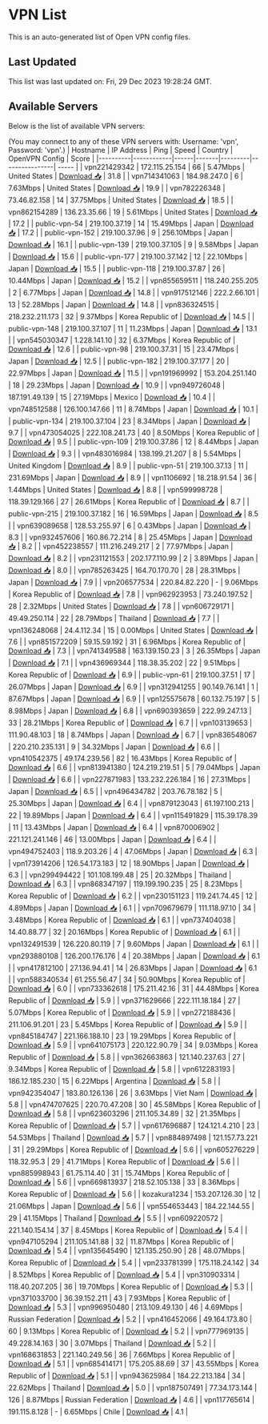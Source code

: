 # VPN List

This is an auto-generated list of Open VPN config files.

## Last Updated

This list was last updated on: Fri, 29 Dec 2023 19:28:24 GMT.

## Available Servers

Below is the list of available VPN servers:

(You may connect to any of these VPN servers with: Username: 'vpn', Password: 'vpn'.)
| Hostname | IP Address | Ping | Speed | Country | OpenVPN Config | Score |
|----------|------------|------|-------|---------|----------------| ----- |
| vpn221429342 | 172.115.25.154 | 66 | 5.47Mbps | United States | [Download 📥](./configs/server_0_US.ovpn) | 31.8 |
| vpn714341063 | 184.98.247.0 | 6 | 7.63Mbps | United States | [Download 📥](./configs/server_1_US.ovpn) | 19.9 |
| vpn782226348 | 73.46.82.158 | 14 | 37.75Mbps | United States | [Download 📥](./configs/server_2_US.ovpn) | 18.5 |
| vpn862154289 | 136.23.35.66 | 19 | 5.61Mbps | United States | [Download 📥](./configs/server_3_US.ovpn) | 17.2 |
| public-vpn-54 | 219.100.37.19 | 14 | 15.49Mbps | Japan | [Download 📥](./configs/server_4_JP.ovpn) | 17.2 |
| public-vpn-152 | 219.100.37.96 | 9 | 256.10Mbps | Japan | [Download 📥](./configs/server_5_JP.ovpn) | 16.1 |
| public-vpn-139 | 219.100.37.105 | 9 | 9.58Mbps | Japan | [Download 📥](./configs/server_6_JP.ovpn) | 15.6 |
| public-vpn-177 | 219.100.37.142 | 12 | 22.10Mbps | Japan | [Download 📥](./configs/server_7_JP.ovpn) | 15.5 |
| public-vpn-118 | 219.100.37.87 | 26 | 10.44Mbps | Japan | [Download 📥](./configs/server_8_JP.ovpn) | 15.2 |
| vpn855659511 | 118.240.255.205 | 2 | 6.77Mbps | Japan | [Download 📥](./configs/server_9_JP.ovpn) | 14.8 |
| vpn917512146 | 222.2.66.101 | 13 | 52.28Mbps | Japan | [Download 📥](./configs/server_10_JP.ovpn) | 14.8 |
| vpn836324515 | 218.232.211.173 | 32 | 9.37Mbps | Korea Republic of | [Download 📥](./configs/server_11_KR.ovpn) | 14.5 |
| public-vpn-148 | 219.100.37.107 | 11 | 11.23Mbps | Japan | [Download 📥](./configs/server_12_JP.ovpn) | 13.1 |
| vpn545030347 | 1.228.141.10 | 32 | 6.37Mbps | Korea Republic of | [Download 📥](./configs/server_13_KR.ovpn) | 12.6 |
| public-vpn-98 | 219.100.37.31 | 15 | 23.47Mbps | Japan | [Download 📥](./configs/server_14_JP.ovpn) | 12.5 |
| public-vpn-182 | 219.100.37.177 | 20 | 22.97Mbps | Japan | [Download 📥](./configs/server_15_JP.ovpn) | 11.5 |
| vpn191969992 | 153.204.251.140 | 18 | 29.23Mbps | Japan | [Download 📥](./configs/server_16_JP.ovpn) | 10.9 |
| vpn949726048 | 187.191.49.139 | 15 | 27.19Mbps | Mexico | [Download 📥](./configs/server_17_MX.ovpn) | 10.4 |
| vpn748512588 | 126.100.147.66 | 11 | 8.74Mbps | Japan | [Download 📥](./configs/server_18_JP.ovpn) | 10.1 |
| public-vpn-134 | 219.100.37.104 | 23 | 8.34Mbps | Japan | [Download 📥](./configs/server_19_JP.ovpn) | 9.7 |
| vpn473054025 | 222.108.241.73 | 40 | 8.50Mbps | Korea Republic of | [Download 📥](./configs/server_20_KR.ovpn) | 9.5 |
| public-vpn-109 | 219.100.37.86 | 12 | 8.44Mbps | Japan | [Download 📥](./configs/server_21_JP.ovpn) | 9.3 |
| vpn483016984 | 138.199.21.207 | 8 | 5.54Mbps | United Kingdom | [Download 📥](./configs/server_22_GB.ovpn) | 8.9 |
| public-vpn-51 | 219.100.37.13 | 11 | 231.69Mbps | Japan | [Download 📥](./configs/server_23_JP.ovpn) | 8.9 |
| vpn1106692 | 18.218.91.54 | 36 | 1.44Mbps | United States | [Download 📥](./configs/server_24_US.ovpn) | 8.8 |
| vpn599998728 | 118.39.129.166 | 27 | 26.61Mbps | Korea Republic of | [Download 📥](./configs/server_25_KR.ovpn) | 8.7 |
| public-vpn-215 | 219.100.37.182 | 16 | 16.59Mbps | Japan | [Download 📥](./configs/server_26_JP.ovpn) | 8.5 |
| vpn639089658 | 128.53.255.97 | 6 | 0.43Mbps | Japan | [Download 📥](./configs/server_27_JP.ovpn) | 8.3 |
| vpn932457606 | 160.86.72.214 | 8 | 25.45Mbps | Japan | [Download 📥](./configs/server_28_JP.ovpn) | 8.2 |
| vpn452238557 | 111.216.249.217 | 2 | 77.97Mbps | Japan | [Download 📥](./configs/server_29_JP.ovpn) | 8.2 |
| vpn231121553 | 202.177.110.99 | 2 | 3.89Mbps | Japan | [Download 📥](./configs/server_30_JP.ovpn) | 8.0 |
| vpn785263425 | 164.70.170.70 | 28 | 28.31Mbps | Japan | [Download 📥](./configs/server_31_JP.ovpn) | 7.9 |
| vpn206577534 | 220.84.82.220 | - | 9.06Mbps | Korea Republic of | [Download 📥](./configs/server_32_KR.ovpn) | 7.8 |
| vpn962923953 | 73.240.197.52 | 28 | 2.32Mbps | United States | [Download 📥](./configs/server_33_US.ovpn) | 7.8 |
| vpn606729171 | 49.49.250.114 | 22 | 28.79Mbps | Thailand | [Download 📥](./configs/server_34_TH.ovpn) | 7.7 |
| vpn136248068 | 24.4.112.34 | 15 | 0.00Mbps | United States | [Download 📥](./configs/server_35_US.ovpn) | 7.6 |
| vpn851572209 | 59.15.59.192 | 31 | 6.96Mbps | Korea Republic of | [Download 📥](./configs/server_36_KR.ovpn) | 7.3 |
| vpn741349588 | 163.139.150.23 | 3 | 26.35Mbps | Japan | [Download 📥](./configs/server_37_JP.ovpn) | 7.1 |
| vpn436969344 | 118.38.35.202 | 22 | 9.51Mbps | Korea Republic of | [Download 📥](./configs/server_38_KR.ovpn) | 6.9 |
| public-vpn-61 | 219.100.37.51 | 17 | 26.07Mbps | Japan | [Download 📥](./configs/server_39_JP.ovpn) | 6.9 |
| vpn312941255 | 90.149.76.141 | 1 | 87.67Mbps | Japan | [Download 📥](./configs/server_40_JP.ovpn) | 6.9 |
| vpn125575678 | 60.132.75.197 | 5 | 8.98Mbps | Japan | [Download 📥](./configs/server_41_JP.ovpn) | 6.8 |
| vpn690393659 | 222.99.247.13 | 33 | 28.21Mbps | Korea Republic of | [Download 📥](./configs/server_42_KR.ovpn) | 6.7 |
| vpn103139653 | 111.90.48.103 | 18 | 8.74Mbps | Japan | [Download 📥](./configs/server_43_JP.ovpn) | 6.7 |
| vpn836548067 | 220.210.235.131 | 9 | 34.32Mbps | Japan | [Download 📥](./configs/server_44_JP.ovpn) | 6.6 |
| vpn410542375 | 49.174.239.56 | 82 | 16.43Mbps | Korea Republic of | [Download 📥](./configs/server_45_KR.ovpn) | 6.6 |
| vpn813941380 | 124.219.219.51 | 5 | 79.04Mbps | Japan | [Download 📥](./configs/server_46_JP.ovpn) | 6.6 |
| vpn227871983 | 133.232.226.184 | 16 | 27.31Mbps | Japan | [Download 📥](./configs/server_47_JP.ovpn) | 6.5 |
| vpn496434782 | 203.76.78.182 | 5 | 25.30Mbps | Japan | [Download 📥](./configs/server_48_JP.ovpn) | 6.4 |
| vpn879123043 | 61.197.100.213 | 22 | 19.89Mbps | Japan | [Download 📥](./configs/server_49_JP.ovpn) | 6.4 |
| vpn115491829 | 115.39.178.39 | 11 | 13.43Mbps | Japan | [Download 📥](./configs/server_50_JP.ovpn) | 6.4 |
| vpn870006902 | 221.121.241.146 | 46 | 13.00Mbps | Japan | [Download 📥](./configs/server_51_JP.ovpn) | 6.4 |
| vpn494752403 | 118.9.203.26 | 4 | 47.06Mbps | Japan | [Download 📥](./configs/server_52_JP.ovpn) | 6.3 |
| vpn173914206 | 126.54.173.183 | 12 | 18.90Mbps | Japan | [Download 📥](./configs/server_53_JP.ovpn) | 6.3 |
| vpn299494422 | 101.108.199.48 | 25 | 20.32Mbps | Thailand | [Download 📥](./configs/server_54_TH.ovpn) | 6.3 |
| vpn868347197 | 119.199.190.235 | 25 | 8.23Mbps | Korea Republic of | [Download 📥](./configs/server_55_KR.ovpn) | 6.2 |
| vpn230151123 | 119.241.74.45 | 12 | 4.89Mbps | Japan | [Download 📥](./configs/server_56_JP.ovpn) | 6.1 |
| vpn709679679 | 111.118.97.10 | 34 | 3.48Mbps | Korea Republic of | [Download 📥](./configs/server_57_KR.ovpn) | 6.1 |
| vpn737404038 | 14.40.88.77 | 32 | 20.16Mbps | Korea Republic of | [Download 📥](./configs/server_58_KR.ovpn) | 6.1 |
| vpn132491539 | 126.220.80.119 | 7 | 9.60Mbps | Japan | [Download 📥](./configs/server_59_JP.ovpn) | 6.1 |
| vpn293880108 | 126.200.176.176 | 4 | 20.38Mbps | Japan | [Download 📥](./configs/server_60_JP.ovpn) | 6.1 |
| vpn417812100 | 27.136.94.41 | 14 | 26.83Mbps | Japan | [Download 📥](./configs/server_61_JP.ovpn) | 6.1 |
| vpn588340534 | 61.255.56.47 | 34 | 50.90Mbps | Korea Republic of | [Download 📥](./configs/server_62_KR.ovpn) | 6.0 |
| vpn733362618 | 175.211.42.16 | 31 | 44.48Mbps | Korea Republic of | [Download 📥](./configs/server_63_KR.ovpn) | 5.9 |
| vpn371629666 | 222.111.18.184 | 27 | 5.07Mbps | Korea Republic of | [Download 📥](./configs/server_64_KR.ovpn) | 5.9 |
| vpn272188436 | 211.106.91.201 | 23 | 5.45Mbps | Korea Republic of | [Download 📥](./configs/server_65_KR.ovpn) | 5.9 |
| vpn845184747 | 221.166.188.10 | 23 | 19.29Mbps | Korea Republic of | [Download 📥](./configs/server_66_KR.ovpn) | 5.9 |
| vpn641075173 | 220.122.90.79 | 34 | 9.03Mbps | Korea Republic of | [Download 📥](./configs/server_67_KR.ovpn) | 5.8 |
| vpn362663863 | 121.140.237.63 | 27 | 9.34Mbps | Korea Republic of | [Download 📥](./configs/server_68_KR.ovpn) | 5.8 |
| vpn612283193 | 186.12.185.230 | 15 | 6.22Mbps | Argentina | [Download 📥](./configs/server_69_AR.ovpn) | 5.8 |
| vpn942354047 | 183.80.126.136 | 26 | 3.63Mbps | Viet Nam | [Download 📥](./configs/server_70_VN.ovpn) | 5.8 |
| vpn474707625 | 220.70.47.208 | 30 | 45.58Mbps | Korea Republic of | [Download 📥](./configs/server_71_KR.ovpn) | 5.8 |
| vpn623603296 | 211.105.34.89 | 32 | 21.35Mbps | Korea Republic of | [Download 📥](./configs/server_72_KR.ovpn) | 5.7 |
| vpn617696887 | 124.121.4.210 | 23 | 54.53Mbps | Thailand | [Download 📥](./configs/server_73_TH.ovpn) | 5.7 |
| vpn884897498 | 121.157.73.221 | 31 | 29.29Mbps | Korea Republic of | [Download 📥](./configs/server_74_KR.ovpn) | 5.6 |
| vpn605276229 | 118.32.95.3 | 29 | 41.71Mbps | Korea Republic of | [Download 📥](./configs/server_75_KR.ovpn) | 5.6 |
| vpn885998943 | 61.75.114.40 | 31 | 15.74Mbps | Korea Republic of | [Download 📥](./configs/server_76_KR.ovpn) | 5.6 |
| vpn669813937 | 218.52.105.138 | 33 | 8.36Mbps | Korea Republic of | [Download 📥](./configs/server_77_KR.ovpn) | 5.6 |
| kozakura1234 | 153.207.126.30 | 12 | 21.06Mbps | Japan | [Download 📥](./configs/server_78_JP.ovpn) | 5.6 |
| vpn554653443 | 184.22.144.55 | 29 | 41.15Mbps | Thailand | [Download 📥](./configs/server_79_TH.ovpn) | 5.5 |
| vpn609220572 | 221.140.154.14 | 37 | 8.45Mbps | Korea Republic of | [Download 📥](./configs/server_80_KR.ovpn) | 5.4 |
| vpn947105294 | 211.105.141.88 | 32 | 11.87Mbps | Korea Republic of | [Download 📥](./configs/server_81_KR.ovpn) | 5.4 |
| vpn135645490 | 121.135.250.90 | 28 | 48.07Mbps | Korea Republic of | [Download 📥](./configs/server_82_KR.ovpn) | 5.4 |
| vpn233781399 | 175.118.24.142 | 34 | 8.52Mbps | Korea Republic of | [Download 📥](./configs/server_83_KR.ovpn) | 5.4 |
| vpn310903314 | 118.40.207.205 | 36 | 19.70Mbps | Korea Republic of | [Download 📥](./configs/server_84_KR.ovpn) | 5.3 |
| vpn371033700 | 36.39.152.211 | 43 | 7.93Mbps | Korea Republic of | [Download 📥](./configs/server_85_KR.ovpn) | 5.3 |
| vpn996950480 | 213.109.49.130 | 46 | 4.69Mbps | Russian Federation | [Download 📥](./configs/server_86_RU.ovpn) | 5.2 |
| vpn416452066 | 49.164.173.80 | 60 | 9.13Mbps | Korea Republic of | [Download 📥](./configs/server_87_KR.ovpn) | 5.2 |
| vpn777969135 | 49.228.14.163 | 30 | 3.07Mbps | Thailand | [Download 📥](./configs/server_88_TH.ovpn) | 5.2 |
| vpn168631853 | 221.140.249.56 | 36 | 7.66Mbps | Korea Republic of | [Download 📥](./configs/server_89_KR.ovpn) | 5.1 |
| vpn685414171 | 175.205.88.69 | 37 | 43.55Mbps | Korea Republic of | [Download 📥](./configs/server_90_KR.ovpn) | 5.1 |
| vpn943625984 | 184.22.213.184 | 34 | 22.62Mbps | Thailand | [Download 📥](./configs/server_91_TH.ovpn) | 5.0 |
| vpn187507491 | 77.34.173.144 | 126 | 8.87Mbps | Russian Federation | [Download 📥](./configs/server_92_RU.ovpn) | 4.6 |
| vpn117765614 | 191.115.8.128 | - | 6.65Mbps | Chile | [Download 📥](./configs/server_93_CL.ovpn) | 4.1 |
